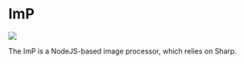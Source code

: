 # ImP

![](https://github.com/mischback/imp/actions/workflows/node_ci.yml/badge.svg?branch=development)

The ImP is a NodeJS-based image processor, which relies on Sharp.
